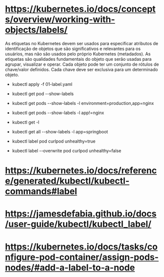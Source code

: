 # https://kubernetes.io/docs/concepts/overview/working-with-objects/labels/

As etiquetas no Kubernetes devem ser usados ​​para especificar atributos de identificação de objetos que são significativos e relevantes para os usuários, mas não são usados ​​pelo próprio Kubernetes (metadados). As etiquetas são qualidades fundamentais do objeto que serão usadas para agrupar, visualizar e operar. Cada objeto pode ter um conjunto de rótulos de chave/valor definidos. Cada chave deve ser exclusiva para um determinado objeto.

- kubectl apply -f 01-label.yaml
- kubectl get pod --show-labels
- kubectl get pods --show-labels -l environment=production,app=nginx
- kubectl get pods --show-labels -l app!=nginx
- kubectl get <object-type> -l <label>
- kubectl get all --show-labels -l app=springboot

- kubectl label pod curlpod unhealthy=true
- kubectl label --overwrite pod curlpod unhealthy=false
 
# https://kubernetes.io/docs/reference/generated/kubectl/kubectl-commands#label

# https://jamesdefabia.github.io/docs/user-guide/kubectl/kubectl_label/
# https://kubernetes.io/docs/tasks/configure-pod-container/assign-pods-nodes/#add-a-label-to-a-node
